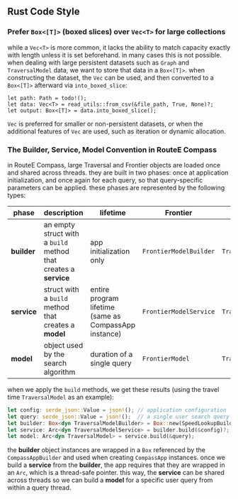 ## Rust Code Style

### Prefer `Box<[T]>` (boxed slices) over `Vec<T>` for large collections

while a `Vec<T>` is more common, it lacks the ability to match capacity exactly with length unless it is set beforehand. in many cases this is not possible. when dealing with large persistent datasets such as `Graph` and `TraversalModel` data, we want to store that data in a `Box<[T]>`. when constructing the dataset, the `Vec` can be used, and then converted to a `Box<[T]>` afterward via `into_boxed_slice`:

```ignore
let path: Path = todo!();
let data: Vec<T> = read_utils::from_csv(&file_path, True, None)?;
let output: Box<[T]> = data.into_boxed_slice();
```

`Vec` is preferred for smaller or non-persistent datasets, or when the additional features of `Vec` are used, such as iteration or dynamic allocation.

### The Builder, Service, Model Convention in RouteE Compass

in RouteE Compass, large Traversal and Frontier objects are loaded once and shared across threads. 
they are built in two phases: once at application initialization, and once again for each query, so that query-specific parameters can be applied.
these phases are represented by the following types:

phase | description | lifetime | Frontier | Traversal
--- | --- | --- | --- | ---
**builder** | an empty struct with a `build` method that creates a **service** | app initialization only | `FrontierModelBuilder` | `TraversalModelBuilder`
**service** | struct with a `build` method that creates a **model** | entire program lifetime (same as CompassApp instance) | `FrontierModelService` | `TraversalModelService`
**model** | object used by the search algorithm | duration of a single query  | `FrontierModel` | `TraversalModel`

when we apply the `build` methods, we get these results (using the travel time `TraversalModel` as an example):

```rust
let config: serde_json::Value = json!(); // application configuration
let query: serde_json::Value = json!();  // a single user search query
let builder: Box<dyn TraversalModelBuilder> = Box::new(SpeedLookupBuilder {});
let service: Arc<dyn TraversalModelService> = builder.build(&config)?;
let model: Arc<dyn TraversalModel> = service.build(&query);
```

the **builder** object instances are wrapped in a `Box` referenced by the `CompassAppBuilder` and used when creating `CompassApp` instances. once we build a **service** from the **builder**, the app requires that they are wrapped in an `Arc`, which is a thread-safe pointer. this way, the **service** can be shared across threads so we can build a **model** for a specific user query from within a query thread.


